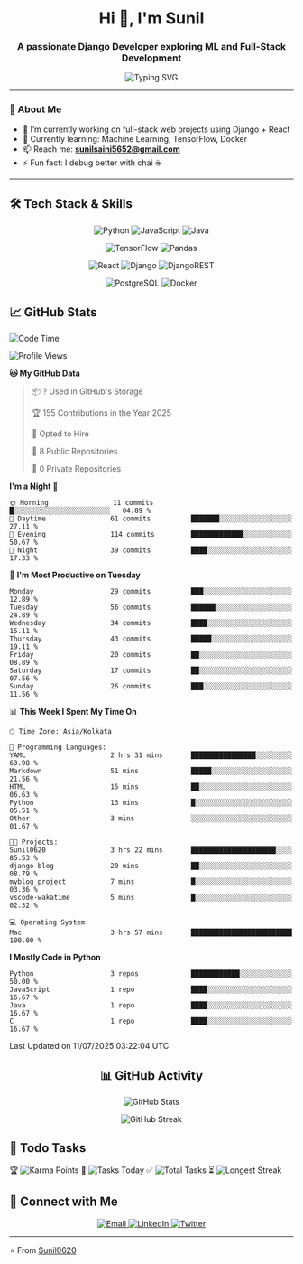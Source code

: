 <h1 align="center">Hi 👋, I'm Sunil</h1>
<h3 align="center">A passionate Django Developer exploring ML and Full-Stack Development</h3>

<div align="center">
  <img src="https://readme-typing-svg.herokuapp.com?font=Fira+Code&pause=1000&color=2F81F7&center=true&vCenter=true&width=435&lines=CS+Student+%7C+AI%2FML+Enthusiast;Full+Stack+Developer;Problem+Solver;Always+Learning!" alt="Typing SVG" />
</div>

---

### 💫 About Me
- 🔭 I’m currently working on full-stack web projects using Django + React  
- 🌱 Currently learning: Machine Learning, TensorFlow, Docker  
- 📫 Reach me: **[sunilsaini5652@gmail.com](mailto:sunilsaini5652@gmail.com)**
- ⚡ Fun fact: I debug better with chai ☕  

---

## 🛠️ Tech Stack & Skills

<div align="center">

![Python](https://img.shields.io/badge/python-3670A0?style=for-the-badge&logo=python&logoColor=ffdd54)
![JavaScript](https://img.shields.io/badge/javascript-%23323330.svg?style=for-the-badge&logo=javascript&logoColor=%23F7DF1E)
![Java](https://img.shields.io/badge/java-%23ED8B00.svg?style=for-the-badge&logo=openjdk&logoColor=white)

![TensorFlow](https://img.shields.io/badge/TensorFlow-%23FF6F00.svg?style=for-the-badge&logo=TensorFlow&logoColor=white)
![Pandas](https://img.shields.io/badge/pandas-%23150458.svg?style=for-the-badge&logo=pandas&logoColor=white)

![React](https://img.shields.io/badge/react-%2320232a.svg?style=for-the-badge&logo=react&logoColor=%2361DAFB)
![Django](https://img.shields.io/badge/django-%23092E20.svg?style=for-the-badge&logo=django&logoColor=white)
![DjangoREST](https://img.shields.io/badge/DJANGO-REST-ff1709?style=for-the-badge&logo=django&logoColor=white&color=ff1709&labelColor=gray)

![PostgreSQL](https://img.shields.io/badge/-PostgreSQL-4169E1?style=for-the-badge&logo=postgresql)
![Docker](https://img.shields.io/badge/docker-%230db7ed.svg?style=for-the-badge&logo=docker&logoColor=white)

</div>

## 📈 GitHub Stats

<!--START_SECTION:waka-->
![Code Time](http://img.shields.io/badge/Code%20Time-3%20hrs%2028%20mins-blue)

![Profile Views](http://img.shields.io/badge/Profile%20Views-380-blue)

**🐱 My GitHub Data** 

> 📦 ? Used in GitHub's Storage 
 > 
> 🏆 155 Contributions in the Year 2025
 > 
> 💼 Opted to Hire
 > 
> 📜 8 Public Repositories 
 > 
> 🔑 0 Private Repositories 
 > 
**I'm a Night 🦉** 

```text
🌞 Morning                11 commits          █░░░░░░░░░░░░░░░░░░░░░░░░   04.89 % 
🌆 Daytime                61 commits          ███████░░░░░░░░░░░░░░░░░░   27.11 % 
🌃 Evening                114 commits         █████████████░░░░░░░░░░░░   50.67 % 
🌙 Night                  39 commits          ████░░░░░░░░░░░░░░░░░░░░░   17.33 % 
```
📅 **I'm Most Productive on Tuesday** 

```text
Monday                   29 commits          ███░░░░░░░░░░░░░░░░░░░░░░   12.89 % 
Tuesday                  56 commits          ██████░░░░░░░░░░░░░░░░░░░   24.89 % 
Wednesday                34 commits          ████░░░░░░░░░░░░░░░░░░░░░   15.11 % 
Thursday                 43 commits          █████░░░░░░░░░░░░░░░░░░░░   19.11 % 
Friday                   20 commits          ██░░░░░░░░░░░░░░░░░░░░░░░   08.89 % 
Saturday                 17 commits          ██░░░░░░░░░░░░░░░░░░░░░░░   07.56 % 
Sunday                   26 commits          ███░░░░░░░░░░░░░░░░░░░░░░   11.56 % 
```


📊 **This Week I Spent My Time On** 

```text
🕑︎ Time Zone: Asia/Kolkata

💬 Programming Languages: 
YAML                     2 hrs 31 mins       ████████████████░░░░░░░░░   63.98 % 
Markdown                 51 mins             █████░░░░░░░░░░░░░░░░░░░░   21.56 % 
HTML                     15 mins             ██░░░░░░░░░░░░░░░░░░░░░░░   06.63 % 
Python                   13 mins             █░░░░░░░░░░░░░░░░░░░░░░░░   05.51 % 
Other                    3 mins              ░░░░░░░░░░░░░░░░░░░░░░░░░   01.67 % 

🐱‍💻 Projects: 
Sunil0620                3 hrs 22 mins       █████████████████████░░░░   85.53 % 
django-blog              20 mins             ██░░░░░░░░░░░░░░░░░░░░░░░   08.79 % 
myblog_project           7 mins              █░░░░░░░░░░░░░░░░░░░░░░░░   03.36 % 
vscode-wakatime          5 mins              █░░░░░░░░░░░░░░░░░░░░░░░░   02.32 % 

💻 Operating System: 
Mac                      3 hrs 57 mins       █████████████████████████   100.00 % 
```

**I Mostly Code in Python** 

```text
Python                   3 repos             ████████████░░░░░░░░░░░░░   50.00 % 
JavaScript               1 repo              ████░░░░░░░░░░░░░░░░░░░░░   16.67 % 
Java                     1 repo              ████░░░░░░░░░░░░░░░░░░░░░   16.67 % 
C                        1 repo              ████░░░░░░░░░░░░░░░░░░░░░   16.67 % 
```




 Last Updated on 11/07/2025 03:22:04 UTC
<!--END_SECTION:waka-->

<div align="center">

## 📊 GitHub Activity

![GitHub Stats](https://github-readme-stats.vercel.app/api?username=Sunil0620&show_icons=true&theme=tokyonight&hide_border=true&include_all_commits=true)

![GitHub Streak](https://streak-stats.demolab.com?user=Sunil0620&theme=tokyonight&hide_border=true)

</div>

## 📝 Todo Tasks
<!-- TODO-IST:START -->
🏆 ![Karma Points](http://img.shields.io/badge/Karma%20Points-722.0-blue)
🌸 ![Tasks Today](http://img.shields.io/badge/Completed%20Today-10-blue)
✅ ![Total Tasks](http://img.shields.io/badge/Total%20Completed-30-blue)
⏳ ![Longest Streak](http://img.shields.io/badge/Longest%20Streak-0%20days-blue)
<!-- TODO-IST:END -->

## 🤝 Connect with Me

<div align="center">
  <a href="mailto:sunilsaini5652@gmail.com">
    <img src="https://img.shields.io/badge/Gmail-D14836?style=for-the-badge&logo=gmail&logoColor=white" alt="Email" />
  </a>
  <a href="https://www.linkedin.com/in/sunil-saini-6190ba255/" target="_blank">
    <img src="https://img.shields.io/badge/LinkedIn-0077B5?style=for-the-badge&logo=linkedin&logoColor=white" alt="LinkedIn" />
  </a>
  <a href="https://x.com/BluStone07" target="_blank">
    <img src="https://img.shields.io/badge/Twitter-1DA1F2?style=for-the-badge&logo=twitter&logoColor=white" alt="Twitter" />
  </a>
</div>

---

⭐️ From [Sunil0620](https://github.com/Sunil0620)
